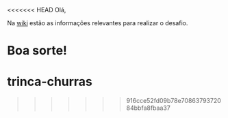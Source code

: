 <<<<<<< HEAD
Olá,


Na [wiki](https://github.com/trinca137/trinca-challenge/wiki/Comece-por-aqui) estão as informações relevantes para realizar o desafio. 


Boa sorte!
=======
# trinca-churras
>>>>>>> 916cce52fd09b78e7086379372084bbfa8fbaa37

